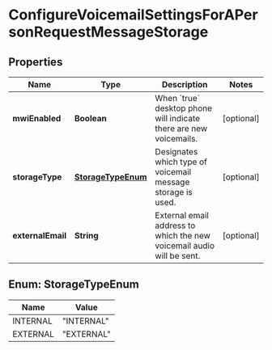 <!--  Copyright 2025 Cisco Systems Inc.

Permission is hereby granted, free of charge, to any person obtaining a copy
of this software and associated documentation files (the "Software"), to deal
in the Software without restriction, including without limitation the rights
to use, copy, modify, merge, publish, distribute, sublicense, and/or sell
copies of the Software, and to permit persons to whom the Software is
furnished to do so, subject to the following conditions:

The above copyright notice and this permission notice shall be included in
all copies or substantial portions of the Software.

THE SOFTWARE IS PROVIDED "AS IS", WITHOUT WARRANTY OF ANY KIND, EXPRESS OR
IMPLIED, INCLUDING BUT NOT LIMITED TO THE WARRANTIES OF MERCHANTABILITY,
FITNESS FOR A PARTICULAR PURPOSE AND NONINFRINGEMENT. IN NO EVENT SHALL THE
AUTHORS OR COPYRIGHT HOLDERS BE LIABLE FOR ANY CLAIM, DAMAGES OR OTHER
LIABILITY, WHETHER IN AN ACTION OF CONTRACT, TORT OR OTHERWISE, ARISING FROM,
OUT OF OR IN CONNECTION WITH THE SOFTWARE OR THE USE OR OTHER DEALINGS IN
THE SOFTWARE.-->


# ConfigureVoicemailSettingsForAPersonRequestMessageStorage


## Properties

| Name | Type | Description | Notes |
|------------ | ------------- | ------------- | -------------|
|**mwiEnabled** | **Boolean** | When &#x60;true&#x60; desktop phone will indicate there are new voicemails. |  [optional] |
|**storageType** | [**StorageTypeEnum**](#StorageTypeEnum) | Designates which type of voicemail message storage is used. |  [optional] |
|**externalEmail** | **String** | External email address to which the new voicemail audio will be sent. |  [optional] |



## Enum: StorageTypeEnum

| Name | Value |
|---- | -----|
| INTERNAL | &quot;INTERNAL&quot; |
| EXTERNAL | &quot;EXTERNAL&quot; |



